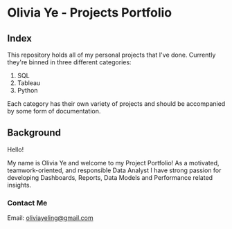 # Olivia Ye - Projects Portfolio

## Index

This repository holds all of my personal projects that I've done. Currently they're binned in three different categories:

1. SQL
2. Tableau
3. Python

Each category has their own variety of projects and should be accompanied by some form of documentation.

## Background

Hello!

My name is Olivia Ye and welcome to my Project Portfolio! As a motivated, teamwork-oriented, and responsible Data Analyst I have strong passion for developing Dashboards, Reports, Data Models and Performance related insights.

### Contact Me

Email: oliviayeling@gmail.com
